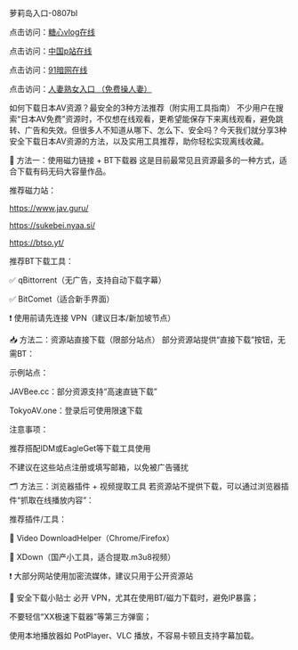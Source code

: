 萝莉岛入口-0807bl


点击访问：<a href="https://heiliaoxwd5i8.pages.dev">糖心vlog在线</a>

点击访问：<a href="https://heiliaowzu4ur.pages.dev">中国p站在线</a>

点击访问：<a href="https://heiliaozj3tjd.pages.dev">91暗网在线</a>

点击访问：<a href="https://heiliaoxqkkct.pages.dev">人妻熟女入口 （免费操人妻）</a>


如何下载日本AV资源？最安全的3种方法推荐（附实用工具指南）
不少用户在搜索“日本AV免费”资源时，不仅想在线观看，更希望能保存下来离线观看，避免跳转、广告和失效。但很多人不知道从哪下、怎么下、安全吗？今天我们就分享3种安全下载日本AV资源的方法，以及实用工具推荐，助你轻松实现离线收藏。

🧰 方法一：使用磁力链接 + BT下载器
这是目前最常见且资源最多的一种方式，适合下载有码无码大容量作品。

推荐磁力站：

https://www.jav.guru/

https://sukebei.nyaa.si/

https://btso.yt/

推荐BT下载工具：

✅ qBittorrent（无广告，支持自动下载字幕）

✅ BitComet（适合新手界面）

❗ 使用前请先连接 VPN（建议日本/新加坡节点）

📥 方法二：资源站直接下载（限部分站点）
部分资源站提供“直接下载”按钮，无需BT：

示例站点：

JAVBee.cc：部分资源支持“高速直链下载”

TokyoAV.one：登录后可使用限速下载

注意事项：

推荐搭配IDM或EagleGet等下载工具使用

不建议在这些站点注册或填写邮箱，以免被广告骚扰

🗂 方法三：浏览器插件 + 视频提取工具
若资源站不提供下载，可以通过浏览器插件“抓取在线播放内容”：

推荐插件/工具：

🎯 Video DownloadHelper（Chrome/Firefox）

🎯 XDown（国产小工具，适合提取.m3u8视频）

❗ 大部分网站使用加密流媒体，建议只用于公开资源站

🔐 安全下载小贴士
必开 VPN，尤其在使用BT/磁力下载时，避免IP暴露；

不要轻信“XX极速下载器”等第三方弹窗；

使用本地播放器如 PotPlayer、VLC 播放，不容易卡顿且支持字幕加载。


<span style="display:none;">[Canonical link]( https://github.com/bl080725/12409 ）</span>
